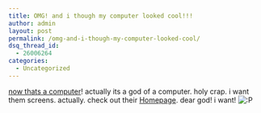 ```yaml
---
title: OMG! and i though my computer looked cool!!!
author: admin
layout: post
permalink: /omg-and-i-though-my-computer-looked-cool/
dsq_thread_id:
  - 26006264
categories:
  - Uncategorized
---
```

[now thats a computer][1]! actually its a god of a computer. holy crap. i want them screens. actually. check out their [Homepage][2]. dear god! i want! <img src="http://blog.lotas-smartman.net/wp-includes/images/smilies/icon_razz.gif" alt=":P" class="wp-smiley" />

 [1]: http://www.go-l.com/desktops/machl38/features/index.htm
 [2]: http://www.go-l.com/home/index.htm